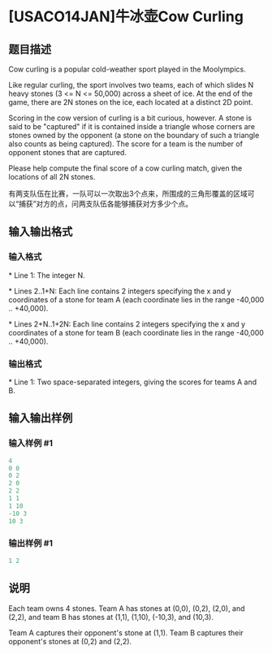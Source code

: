 # [USACO14JAN]牛冰壶Cow Curling

## 题目描述

Cow curling is a popular cold-weather sport played in the Moolympics.

Like regular curling, the sport involves two teams, each of which slides N heavy stones (3 <= N <= 50,000) across a sheet of ice. At the end of the game, there are 2N stones on the ice, each located at a distinct 2D point.

Scoring in the cow version of curling is a bit curious, however. A stone is said to be "captured" if it is contained inside a triangle whose corners are stones owned by the opponent (a stone on the boundary of such a triangle also counts as being captured). The score for a team is the number of opponent stones that are captured.

Please help compute the final score of a cow curling match, given the locations of all 2N stones.

有两支队伍在比赛，一队可以一次取出3个点来，所围成的三角形覆盖的区域可以“捕获”对方的点，问两支队伍各能够捕获对方多少个点。

## 输入输出格式

### 输入格式

\* Line 1: The integer N.

\* Lines 2..1+N: Each line contains 2 integers specifying the x and y coordinates of a stone for team A (each coordinate lies in the range -40,000 .. +40,000).

\* Lines 2+N..1+2N: Each line contains 2 integers specifying the x and y coordinates of a stone for team B (each coordinate lies in the range -40,000 .. +40,000).

### 输出格式

\* Line 1: Two space-separated integers, giving the scores for teams A and B.

## 输入输出样例

### 输入样例 #1

```cpp
4 
0 0 
0 2 
2 0 
2 2 
1 1 
1 10 
-10 3 
10 3 

```
### 输出样例 #1

```cpp
1 2 

```
## 说明

Each team owns 4 stones. Team A has stones at (0,0), (0,2), (2,0), and (2,2), and team B has stones at (1,1), (1,10), (-10,3), and (10,3).

Team A captures their opponent's stone at (1,1). Team B captures their opponent's stones at (0,2) and (2,2).

